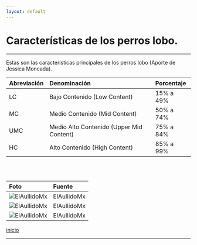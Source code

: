 ```yaml
---
layout: default
---
```


# Características de los perros lobo.
***
Estas son las características principales de los perros lobo (Aporte de Jessica Moncada).

| Abreviación  | Denominación        | Porcentaje |
|:-------------|:--------------------|:-----------|
| LC | Bajo Contenido (Low Content)  | 15% a 49%   |
| MC | Medio Contenido (Mid Content) | 50% a 74%  |
| UMC | Medio Alto Contenido (Upper Mid Content) | 75% a 84%  |
| HC | Alto Contenido (High Content) | 85% a 99%  |
<br><br>

| Foto | Fuente |
|:-------------|:--------------------|
|![ElAullidoMx](https://user-images.githubusercontent.com/28986824/149586637-e3a0b16c-3a21-42c8-973c-9f9a5e12242d.png)| ElAullidoMx |
|![ElAullidoMx](https://user-images.githubusercontent.com/28986824/149586167-fb5bf944-d9e1-47fa-be32-4d9f7ab9dee8.png) | ElAullidoMx |
|![ElAullidoMx](https://www.instagram.com/p/CSMekxQsvBU/) | ElAullidoMx |


[inicio](./)

***
